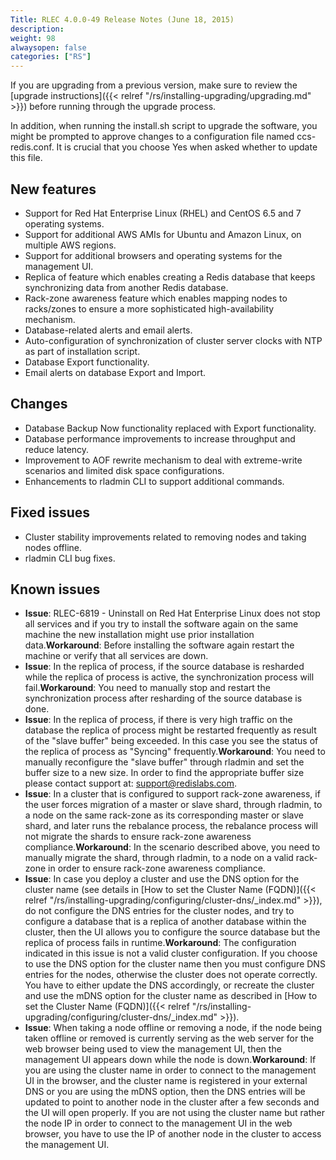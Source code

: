 ```yaml
---
Title: RLEC 4.0.0-49 Release Notes (June 18, 2015)
description:
weight: 98
alwaysopen: false
categories: ["RS"]
---
```

If you are upgrading from a previous version, make sure to review the
[upgrade
instructions]({{< relref "/rs/installing-upgrading/upgrading.md" >}})
before running through the upgrade process.

In addition, when running the install.sh script to upgrade the software,
you might be prompted to approve changes to a configuration file named
ccs-redis.conf. It is crucial that you choose Yes when asked whether to
update this file.

## New features

- Support for Red Hat Enterprise Linux (RHEL) and CentOS 6.5 and 7
    operating systems.
- Support for additional AWS AMIs for Ubuntu and Amazon Linux, on
    multiple AWS regions.
- Support for additional browsers and operating systems for the
    management UI.
- Replica of feature which enables creating a Redis database that
    keeps synchronizing data from another Redis database.
- Rack-zone awareness feature which enables mapping nodes to
    racks/zones to ensure a more sophisticated high-availability
    mechanism.
- Database-related alerts and email alerts.
- Auto-configuration of synchronization of cluster server clocks with
    NTP as part of installation script.
- Database Export functionality.
- Email alerts on database Export and Import.

## Changes

- Database Backup Now functionality replaced with Export
    functionality.
- Database performance improvements to increase throughput and reduce
    latency.
- Improvement to AOF rewrite mechanism to deal with extreme-write
    scenarios and limited disk space configurations.
- Enhancements to rladmin CLI to support additional commands.

## Fixed issues

- Cluster stability improvements related to removing nodes and taking
    nodes offline.
- rladmin CLI bug fixes.

## Known issues

- **Issue**: RLEC-6819 - Uninstall on Red Hat Enterprise Linux does
    not stop all services and if you try to install the software again
    on the same machine the new installation might use prior
    installation data.**Workaround**: Before installing the software
    again restart the machine or verify that all services are down.
- **Issue**: In the replica of process, if the source database is
    resharded while the replica of process is active, the
    synchronization process will fail.**Workaround**: You need to
    manually stop and restart the synchronization process after
    resharding of the source database is done.
- **Issue**: In the replica of process, if there is very high traffic
    on the database the replica of process might be restarted frequently
    as result of the "slave buffer" being exceeded. In this case you see
    the status of the replica of process as "Syncing"
    frequently.**Workaround**: You need to manually reconfigure the
    "slave buffer" through rladmin and set the buffer size to a new
    size. In order to find the appropriate buffer size please contact
    support at: <support@redislabs.com>.
- **Issue**: In a cluster that is configured to support rack-zone
    awareness, if the user forces migration of a master or slave shard,
    through rladmin, to a node on the same rack-zone as its
    corresponding master or slave shard, and later runs the rebalance
    process, the rebalance process will not migrate the shards to ensure
    rack-zone awareness compliance.**Workaround**: In the scenario
    described above, you need to manually migrate the shard, through
    rladmin, to a node on a valid rack-zone in order to ensure rack-zone
    awareness compliance.
- **Issue**: In case you deploy a cluster and use the DNS option for
    the cluster name (see details in [How to set the Cluster Name
    (FQDN)]({{< relref "/rs/installing-upgrading/configuring/cluster-dns/_index.md" >}}),
    do not configure the DNS entries for the cluster nodes, and try to
    configure a database that is a replica of another database within
    the cluster, then the UI allows you to configure the source database
    but the replica of process fails in runtime.**Workaround**: The
    configuration indicated in this issue is not a valid cluster
    configuration. If you choose to use the DNS option for the cluster
    name then you must configure DNS entries for the nodes, otherwise
    the cluster does not operate correctly. You have to either update
    the DNS accordingly, or recreate the cluster and use the mDNS option
    for the cluster name as described in [How to set the Cluster Name
    (FQDN)]({{< relref "/rs/installing-upgrading/configuring/cluster-dns/_index.md" >}}).
- **Issue**: When taking a node offline or removing a node, if the
    node being taken offline or removed is currently serving as the web
    server for the web browser being used to view the management UI,
    then the management UI appears down while the node is
    down.**Workaround**: If you are using the cluster name in order to
    connect to the management UI in the browser, and the cluster name is
    registered in your external DNS or you are using the mDNS option,
    then the DNS entries will be updated to point to another node in the
    cluster after a few seconds and the UI will open properly. If you
    are not using the cluster name but rather the node IP in order to
    connect to the management UI in the web browser, you have to use the
    IP of another node in the cluster to access the management UI.
